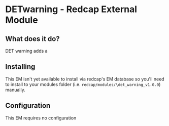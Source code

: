 # DETwarning - Redcap External Module

## What does it do?

DET warning adds a 

## Installing

This EM isn't yet available to install via redcap's EM database so you'll need to install to your modules folder (i.e. `redcap/modules/\det_warning_v1.0.0`) manually.

## Configuration

This EM requires no configuration